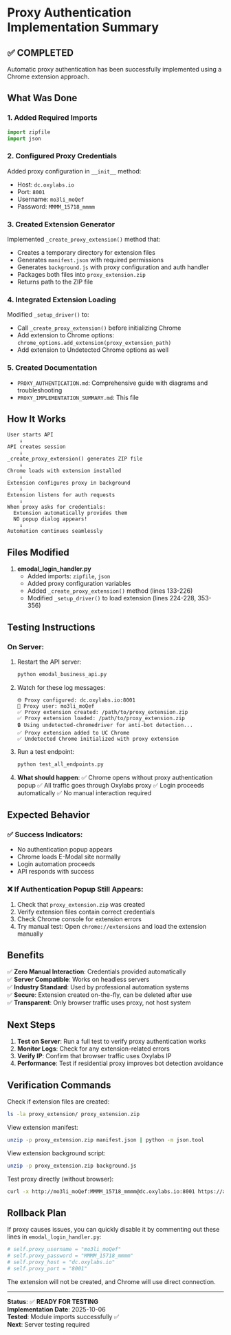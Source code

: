 # Proxy Authentication Implementation Summary

## ✅ COMPLETED

Automatic proxy authentication has been successfully implemented using a Chrome extension approach.

## What Was Done

### 1. Added Required Imports
```python
import zipfile
import json
```

### 2. Configured Proxy Credentials
Added proxy configuration in `__init__` method:
- Host: `dc.oxylabs.io`
- Port: `8001`
- Username: `mo3li_moQef`
- Password: `MMMM_15718_mmmm`

### 3. Created Extension Generator
Implemented `_create_proxy_extension()` method that:
- Creates a temporary directory for extension files
- Generates `manifest.json` with required permissions
- Generates `background.js` with proxy configuration and auth handler
- Packages both files into `proxy_extension.zip`
- Returns path to the ZIP file

### 4. Integrated Extension Loading
Modified `_setup_driver()` to:
- Call `_create_proxy_extension()` before initializing Chrome
- Add extension to Chrome options: `chrome_options.add_extension(proxy_extension_path)`
- Add extension to Undetected Chrome options as well

### 5. Created Documentation
- `PROXY_AUTHENTICATION.md`: Comprehensive guide with diagrams and troubleshooting
- `PROXY_IMPLEMENTATION_SUMMARY.md`: This file

## How It Works

```
User starts API
    ↓
API creates session
    ↓
_create_proxy_extension() generates ZIP file
    ↓
Chrome loads with extension installed
    ↓
Extension configures proxy in background
    ↓
Extension listens for auth requests
    ↓
When proxy asks for credentials:
  Extension automatically provides them
  NO popup dialog appears!
    ↓
Automation continues seamlessly
```

## Files Modified

1. **emodal_login_handler.py**
   - Added imports: `zipfile`, `json`
   - Added proxy configuration variables
   - Added `_create_proxy_extension()` method (lines 133-226)
   - Modified `_setup_driver()` to load extension (lines 224-228, 353-356)

## Testing Instructions

### On Server:
1. Restart the API server:
   ```bash
   python emodal_business_api.py
   ```

2. Watch for these log messages:
   ```
   🌐 Proxy configured: dc.oxylabs.io:8001
   👤 Proxy user: mo3li_moQef
   ✅ Proxy extension created: /path/to/proxy_extension.zip
   ✅ Proxy extension loaded: /path/to/proxy_extension.zip
   🔒 Using undetected-chromedriver for anti-bot detection...
   ✅ Proxy extension added to UC Chrome
   ✅ Undetected Chrome initialized with proxy extension
   ```

3. Run a test endpoint:
   ```bash
   python test_all_endpoints.py
   ```

4. **What should happen**:
   ✅ Chrome opens without proxy authentication popup
   ✅ All traffic goes through Oxylabs proxy
   ✅ Login proceeds automatically
   ✅ No manual interaction required

## Expected Behavior

### ✅ Success Indicators:
- No authentication popup appears
- Chrome loads E-Modal site normally
- Login automation proceeds
- API responds with success

### ❌ If Authentication Popup Still Appears:
1. Check that `proxy_extension.zip` was created
2. Verify extension files contain correct credentials
3. Check Chrome console for extension errors
4. Try manual test: Open `chrome://extensions` and load the extension manually

## Benefits

✅ **Zero Manual Interaction**: Credentials provided automatically  
✅ **Server Compatible**: Works on headless servers  
✅ **Industry Standard**: Used by professional automation systems  
✅ **Secure**: Extension created on-the-fly, can be deleted after use  
✅ **Transparent**: Only browser traffic uses proxy, not host system  

## Next Steps

1. **Test on Server**: Run a full test to verify proxy authentication works
2. **Monitor Logs**: Check for any extension-related errors
3. **Verify IP**: Confirm that browser traffic uses Oxylabs IP
4. **Performance**: Test if residential proxy improves bot detection avoidance

## Verification Commands

Check if extension files are created:
```bash
ls -la proxy_extension/ proxy_extension.zip
```

View extension manifest:
```bash
unzip -p proxy_extension.zip manifest.json | python -m json.tool
```

View extension background script:
```bash
unzip -p proxy_extension.zip background.js
```

Test proxy directly (without browser):
```bash
curl -x http://mo3li_moQef:MMMM_15718_mmmm@dc.oxylabs.io:8001 https://api.ipify.org
```

## Rollback Plan

If proxy causes issues, you can quickly disable it by commenting out these lines in `emodal_login_handler.py`:

```python
# self.proxy_username = "mo3li_moQef"
# self.proxy_password = "MMMM_15718_mmmm"
# self.proxy_host = "dc.oxylabs.io"
# self.proxy_port = "8001"
```

The extension will not be created, and Chrome will use direct connection.

---

**Status**: ✅ **READY FOR TESTING**  
**Implementation Date**: 2025-10-06  
**Tested**: Module imports successfully ✅  
**Next**: Server testing required

